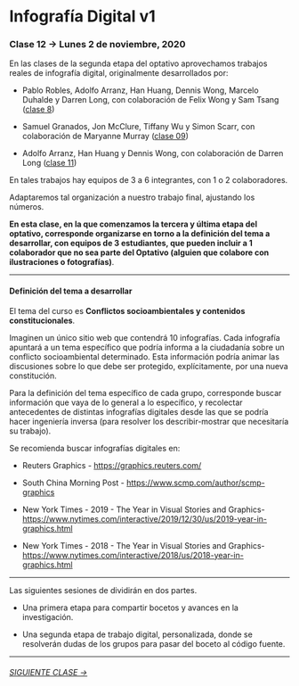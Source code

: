 # Infografía Digital v1

### Clase 12 → Lunes 2 de noviembre, 2020

En las clases de la segunda etapa del optativo aprovechamos trabajos reales de infografía digital, originalmente desarrollados por: 

- Pablo Robles, Adolfo Arranz, Han Huang, Dennis Wong, Marcelo Duhalde y Darren Long, con colaboración de Felix Wong y Sam Tsang ([clase 8](https://github.com/profesorfaco/dno075-2020/tree/gh-pages/clase-08))

- Samuel Granados, Jon McClure, Tiffany Wu y Simon Scarr, con colaboración de Maryanne Murray ([clase 09](https://github.com/profesorfaco/dno075-2020/tree/gh-pages/clase-09))

- Adolfo Arranz, Han Huang y Dennis Wong, con colaboración de Darren Long ([clase 11](https://github.com/profesorfaco/dno075-2020/tree/gh-pages/clase-11))

En tales trabajos hay equipos de 3 a 6 integrantes, con 1 o 2 colaboradores. 

Adaptaremos tal organización a nuestro trabajo final, ajustando los números.

**En esta clase, en la que comenzamos la tercera y última etapa del optativo, corresponde organizarse en torno a la definición del tema a desarrollar, con equipos de 3 estudiantes, que pueden incluir a 1 colaborador que no sea parte del Optativo (alguien que colabore con ilustraciones o fotografías)**.

- - - - - 

#### Definición del tema a desarrollar

El tema del curso es **Conflictos socioambientales y contenidos constitucionales**. 

Imaginen un único sitio web que contendrá 10 infografías. Cada infografía apuntará a un tema específico que podría informa a la ciudadanía sobre un conflicto socioambiental determinado. Esta información podría animar las discusiones sobre lo que debe ser protegido, explícitamente, por una nueva constitución. 

Para la definición del tema específico de cada grupo, corresponde buscar información que vaya de lo general a lo específico, y recolectar antecedentes de distintas infografías digitales desde las que se podría hacer ingeniería inversa (para resolver los describir-mostrar que necesitaría su trabajo).  

Se recomienda buscar infografías digitales en:

- Reuters Graphics - https://graphics.reuters.com/

- South China Morning Post - https://www.scmp.com/author/scmp-graphics

- New York Times - 2019 - The Year in Visual Stories and Graphics- https://www.nytimes.com/interactive/2019/12/30/us/2019-year-in-graphics.html

- New York Times - 2018 - The Year in Visual Stories and Graphics- https://www.nytimes.com/interactive/2018/us/2018-year-in-graphics.html

- - - - - - - - 

Las siguientes sesiones de dividirán en dos partes. 

- Una primera etapa para compartir bocetos y avances en la investigación.

- Una segunda etapa de trabajo digital, personalizada, donde se resolverán dudas de los grupos para pasar del boceto al código fuente.

- - - - - - - -

###### [SIGUIENTE CLASE →](https://github.com/profesorfaco/dno075-2020/tree/gh-pages/clase-13)
